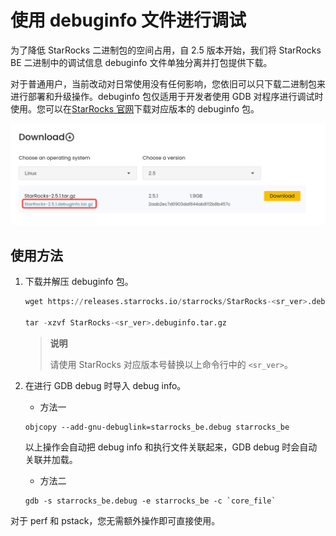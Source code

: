 # 使用 debuginfo 文件进行调试

为了降低 StarRocks 二进制包的空间占用，自 2.5 版本开始，我们将 StarRocks BE 二进制中的调试信息 debuginfo 文件单独分离并打包提供下载。

对于普通用户，当前改动对日常使用没有任何影响，您依旧可以只下载二进制包来进行部署和升级操作。debuginfo 包仅适用于开发者使用 GDB 对程序进行调试时使用。您可以在[StarRocks 官网](https://www.starrocks.io/download/community)下载对应版本的 debuginfo 包。

![debuginfo](/assets/debug-en.png)

## 使用方法

1. 下载并解压 debuginfo 包。

    ```SQL
    wget https://releases.starrocks.io/starrocks/StarRocks-<sr_ver>.debuginfo.tar.gz

    tar -xzvf StarRocks-<sr_ver>.debuginfo.tar.gz
    ```

    > **说明**
    >
    > 请使用 StarRocks 对应版本号替换以上命令行中的 `<sr_ver>`。

2. 在进行 GDB debug 时导入 debug info。

    - 方法一

    ```Shell
    objcopy --add-gnu-debuglink=starrocks_be.debug starrocks_be
    ```

    以上操作会自动把 debug info 和执行文件关联起来，GDB debug 时会自动关联并加载。

    - 方法二

    ```Shell
    gdb -s starrocks_be.debug -e starrocks_be -c `core_file`
    ```

对于 perf 和 pstack，您无需额外操作即可直接使用。
